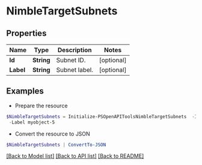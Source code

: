 # NimbleTargetSubnets
## Properties

Name | Type | Description | Notes
------------ | ------------- | ------------- | -------------
**Id** | **String** | Subnet ID. | [optional] 
**Label** | **String** | Subnet label. | [optional] 

## Examples

- Prepare the resource
```powershell
$NimbleTargetSubnets = Initialize-PSOpenAPIToolsNimbleTargetSubnets  -Id 021c9973433673c3db000000000000000000000003 `
 -Label myobject-5
```

- Convert the resource to JSON
```powershell
$NimbleTargetSubnets | ConvertTo-JSON
```

[[Back to Model list]](../README.md#documentation-for-models) [[Back to API list]](../README.md#documentation-for-api-endpoints) [[Back to README]](../README.md)


